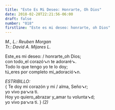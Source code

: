 ```yaml
---
title: "Este Es Mi Deseo: Honrarte, Oh Dios"
date: 2018-02-28T22:21:56-06:00
draft: false
number: "018"
firstline: "Este es mi deseo: honrarte, oh Dios"
---
```


_M., L.: Reuben Morgan_  
_Tr.: David A. Mijares L._

Este_es mi deseo: / honrarte_oh Dios;  
con todo_el corazó➘n te adoraré➘.  
Todo lo que tengo yo te lo doy;  
tú_eres por completo mi_adoració➘n.

_ESTRIBILLO:_  
{ Te doy mi corazón y mi / alma, Seño➘r;  
yo vivo pa➘ra ti.  
Hoy yo quiero_abrazar y_amar tu volunta➘d;  
yo vivo pa➘ra ti. } _(2)_